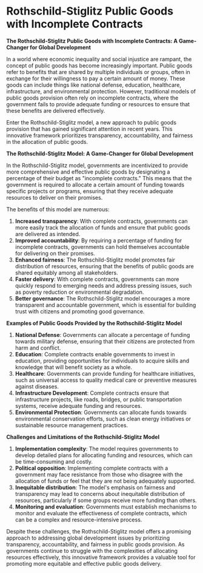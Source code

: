 # Rothschild-Stiglitz Public Goods with Incomplete Contracts

**The Rothschild-Stiglitz Public Goods with Incomplete Contracts: A Game-Changer for Global Development**

In a world where economic inequality and social injustice are rampant, the concept of public goods has become increasingly important. Public goods refer to benefits that are shared by multiple individuals or groups, often in exchange for their willingness to pay a certain amount of money. These goods can include things like national defense, education, healthcare, infrastructure, and environmental protection. However, traditional models of public goods provision often rely on incomplete contracts, where the government fails to provide adequate funding or resources to ensure that these benefits are delivered effectively.

Enter the Rothschild-Stiglitz model, a new approach to public goods provision that has gained significant attention in recent years. This innovative framework prioritizes transparency, accountability, and fairness in the allocation of public goods.

**The Rothschild-Stiglitz Model: A Game-Changer for Global Development**

In the Rothschild-Stiglitz model, governments are incentivized to provide more comprehensive and effective public goods by designating a percentage of their budget as "incomplete contracts." This means that the government is required to allocate a certain amount of funding towards specific projects or programs, ensuring that they receive adequate resources to deliver on their promises.

The benefits of this model are numerous:

1. **Increased transparency**: With complete contracts, governments can more easily track the allocation of funds and ensure that public goods are delivered as intended.
2. **Improved accountability**: By requiring a percentage of funding for incomplete contracts, governments can hold themselves accountable for delivering on their promises.
3. **Enhanced fairness**: The Rothschild-Stiglitz model promotes fair distribution of resources, ensuring that the benefits of public goods are shared equitably among all stakeholders.
4. **Faster delivery**: With complete contracts, governments can more quickly respond to emerging needs and address pressing issues, such as poverty reduction or environmental degradation.
5. **Better governance**: The Rothschild-Stiglitz model encourages a more transparent and accountable government, which is essential for building trust with citizens and promoting good governance.

**Examples of Public Goods Provided by the Rothschild-Stiglitz Model**

1. **National Defense**: Governments can allocate a percentage of funding towards military defense, ensuring that their citizens are protected from harm and conflict.
2. **Education**: Complete contracts enable governments to invest in education, providing opportunities for individuals to acquire skills and knowledge that will benefit society as a whole.
3. **Healthcare**: Governments can provide funding for healthcare initiatives, such as universal access to quality medical care or preventive measures against diseases.
4. **Infrastructure Development**: Complete contracts ensure that infrastructure projects, like roads, bridges, or public transportation systems, receive adequate funding and resources.
5. **Environmental Protection**: Governments can allocate funds towards environmental conservation efforts, such as clean energy initiatives or sustainable resource management practices.

**Challenges and Limitations of the Rothschild-Stiglitz Model**

1. **Implementation complexity**: The model requires governments to develop detailed plans for allocating funding and resources, which can be time-consuming and costly.
2. **Political opposition**: Implementing complete contracts with a government may face resistance from those who disagree with the allocation of funds or feel that they are not being adequately supported.
3. **Inequitable distribution**: The model's emphasis on fairness and transparency may lead to concerns about inequitable distribution of resources, particularly if some groups receive more funding than others.
4. **Monitoring and evaluation**: Governments must establish mechanisms to monitor and evaluate the effectiveness of complete contracts, which can be a complex and resource-intensive process.

Despite these challenges, the Rothschild-Stiglitz model offers a promising approach to addressing global development issues by prioritizing transparency, accountability, and fairness in public goods provision. As governments continue to struggle with the complexities of allocating resources effectively, this innovative framework provides a valuable tool for promoting more equitable and effective public goods delivery.
